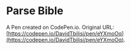 # Parse Bible

A Pen created on CodePen.io. Original URL: [https://codepen.io/DavidTbilisi/pen/eYXmoOq](https://codepen.io/DavidTbilisi/pen/eYXmoOq).

